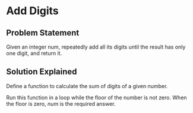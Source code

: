 # Add Digits

## Problem Statement

Given an integer num, repeatedly add all its digits until the result has only one digit, and return it.

## Solution Explained

Define a function to calculate the sum of digits of a given number.

Run this function in a loop while the floor of the number is not zero. When the floor is zero, _num_ is the required answer.

